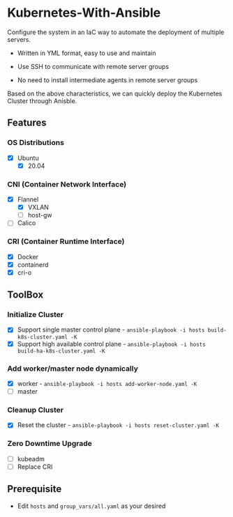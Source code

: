 # Kubernetes-With-Ansible

Configure the system in an IaC way to automate the deployment of multiple servers.

- Written in YML format, easy to use and maintain

- Use SSH to communicate with remote server groups

- No need to install intermediate agents in remote server groups

Based on the above characteristics, we can quickly deploy the Kubernetes Cluster through Anisble.

## Features

### OS Distributions

- [X] Ubuntu 
  - [X] 20.04
<!-- - [ ] CentOS -->

### CNI (Container Network Interface)
- [x] Flannel
  - [x] VXLAN
  - [ ] host-gw
- [ ] Calico

### CRI (Container Runtime Interface)
- [X] Docker
- [X] containerd
- [X] cri-o

## ToolBox

### Initialize Cluster

- [X] Support single master control plane - `ansible-playbook -i hosts build-k8s-cluster.yaml -K`
- [X] Support high available control plane - `ansible-playbook -i hosts build-ha-k8s-cluster.yaml -K`

### Add worker/master node dynamically
- [X] worker - `ansible-playbook -i hosts add-worker-node.yaml -K`
- [ ] master

### Cleanup Cluster
- [X] Reset the cluster - `ansible-playbook -i hosts reset-cluster.yaml -K`

### Zero Downtime Upgrade

- [ ] kubeadm
- [ ] Replace CRI

## Prerequisite

- Edit `hosts` and `group_vars/all.yaml` as your desired 
